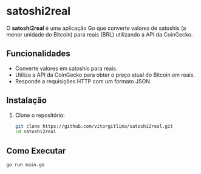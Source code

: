 # satoshi2real

O **satoshi2real** é uma aplicação Go que converte valores de satoshis (a menor unidade do Bitcoin) para reais (BRL) utilizando a API da CoinGecko.

## Funcionalidades

- Converte valores em satoshis para reais.
- Utiliza a API da CoinGecko para obter o preço atual do Bitcoin em reais.
- Responde a requisições HTTP com um formato JSON.

## Instalação

1. Clone o repositório:
   ```bash
   git clone https://github.com/vitorgitlima/satoshi2real.git
   cd satoshi2real
   ```

## Como Executar

   ```bash
go run main.go
```
